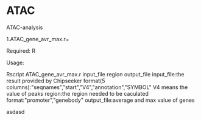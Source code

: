 # ATAC
ATAC-analysis

1.ATAC_gene_avr_max.r=

Required:
	R

Usage:

Rscript ATAC_gene_avr_max.r input_file region output_file
	input_file:the result provided by Chipseeker
		format(5 columns):"seqnames","start","V4","annotation","SYMBOL"
		V4 means the value of peaks
	region:the region needed to be caculated
		format:"promoter","genebody"
	output_file:average and max value of genes
	
asdasd 
